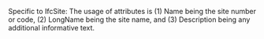 Specific to IfcSite: The usage of attributes is (1) Name being the site number or code, (2) LongName being the site name, and (3) Description being any additional informative text.&nbsp;